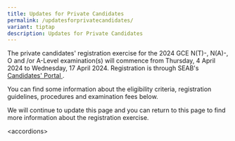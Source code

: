 ```yaml
---
title: Updates for Private Candidates
permalink: /updatesforprivatecandidates/
variant: tiptap
description: Updates for Private Candidates
---
```

<p>The private candidates' registration exercise for the 2024 GCE N(T)-,
N(A)-, O and /or A-Level examination(s) will commence from Thursday, 4
April 2024 to Wednesday, 17 April 2024. Registration is through SEAB's
<a href="https://myexams.seab.gov.sg/auth/login" rel="noopener noreferrer nofollow" target="_blank"><u>Candidates' Portal</u>
</a>.</p>
<p>You can find some information about the eligibility criteria, registration
guidelines, procedures and examination fees below.</p>
<p>We will continue to update this page and you can return to this page to
find more information about the registration exercise.</p>
<p>&lt;accordions&gt;</p>